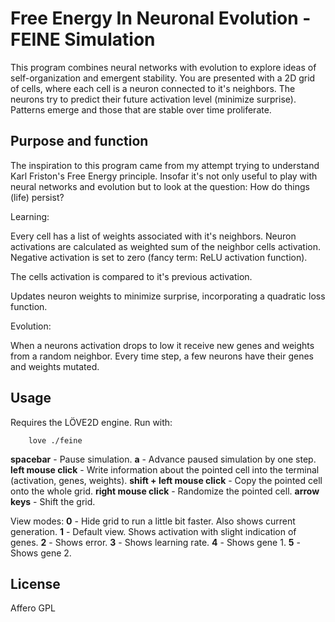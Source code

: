 # Free Energy In Neuronal Evolution - FEINE Simulation

This program combines neural networks with evolution to explore ideas of self-organization and emergent stability.
You are presented with a 2D grid of cells, where each cell is a neuron connected to it's neighbors. The neurons try to predict their future activation level (minimize surprise). Patterns emerge and those that are stable over time proliferate.

## Purpose and function

The inspiration to this program came from my attempt trying to understand Karl Friston's Free Energy principle. Insofar it's not only useful to play with neural networks and evolution but to look at the question: How do things (life) persist?

Learning:

Every cell has a list of weights associated with it's neighbors. Neuron activations are calculated as weighted sum of the neighbor cells activation. Negative activation is set to zero (fancy term: ReLU activation function).

The cells activation is compared to it's previous activation.

Updates neuron weights to minimize surprise, incorporating a quadratic loss function.

Evolution:

When a neurons activation drops to low it receive new genes and weights from a random neighbor.
Every time step, a few neurons have their genes and weights mutated.

## Usage
Requires the LÖVE2D engine. Run with:

        love ./feine

**spacebar** - Pause simulation.
**a** - Advance paused simulation by one step.
**left mouse click** - Write information about the pointed cell into the terminal (activation, genes, weights).
**shift + left mouse click** - Copy the pointed cell onto the whole grid.
**right mouse click** - Randomize the pointed cell.
**arrow keys** - Shift the grid.

View modes:
**0** - Hide grid to run a little bit faster. Also shows current generation.
**1** - Default view. Shows activation with slight indication of genes.
**2** - Shows error.
**3** - Shows learning rate.
**4** - Shows gene 1.
**5** - Shows gene 2.

## License
Affero GPL
